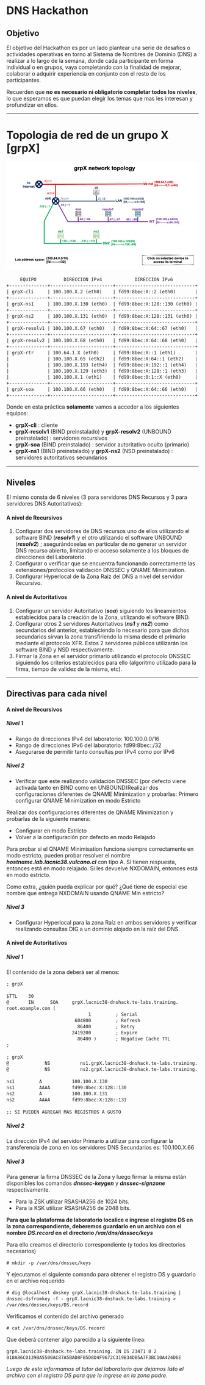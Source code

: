 # DNS Hackathon



## Objetivo

El objetivo del Hackathon es por un lado plantear una serie de desafíos o actividades operativas en torno al Sistema de Nombres de Dominio (DNS) a realizar a lo largo de la semana, donde cada participante en forma individual o en grupos, vaya completando con la finalidad de mejorar, colaborar o adquirir experiencia en conjunto con el resto de los participantes.

Recuerden que **no es necesario ni obligatorio completar todos los niveles**, lo que esperamos es que puedan elegir los temas que mas les interesan y profundizar en ellos.



------



# Topologia de red de un grupo X [grpX]



![ICANN-LAB-NET-topo](./_pics/grp_network_map.jpg)



```
     EQUIPO          DIRECCION IPv4            DIRECCION IPv6
+--------------+-----------------------+-----------------------------+
| grpX-cli     | 100.100.X.2 (eth0)    | fd99:8bec:X::2 (eth0)       |
+--------------+-----------------------+-----------------------------+
| grpX-ns1     | 100.100.X.130 (eth0)  | fd99:8bec:X:128::130 (eth0) |
+--------------+-----------------------+-----------------------------+
| grpX-ns2     | 100.100.X.131 (eth0)  | fd99:8bec:X:128::131 (eth0) |
+--------------+-----------------------+-----------------------------+
| grpX-resolv1 | 100.100.X.67 (eth0)   | fd99:8bec:X:64::67 (eth0)   |
+--------------+-----------------------+-----------------------------+
| grpX-resolv2 | 100.100.X.68 (eth0)   | fd99:8bec:X:64::68 (eth0)   |
+--------------+-----------------------+-----------------------------+
| grpX-rtr     | 100.64.1.X (eth0)     | fd99:8bec:X::1 (eth1)       |
|              | 100.100.X.65 (eth2)   | fd99:8bec:X:64::1 (eth2)    |
|              | 100.100.X.193 (eth4)  | fd99:8bec:X:192::1 (eth4)   |
|              | 100.100.X.129 (eth3)  | fd99:8bec:X:128::1 (eth3)   |
|              | 100.100.X.1 (eth1)    | fd99:8bec:0:1::X (eth0)     |
+--------------+-----------------------+-----------------------------+
| grpX-soa     | 100.100.X.66 (eth0)   | fd99:8bec:X:64::66 (eth0)   |
+--------------+-----------------------+-----------------------------+
```

Donde en esta práctica **solamente** vamos a acceder a los siguientes equipos:

* **grpX-cli** : cliente
* **grpX-resolv1** (BIND preinstalado) y **grpX-resolv2** (UNBOUND preinstalado) : servidores recursivos
* **grpX-soa** (BIND preinstalado) : servidor autoritativo oculto (primario)
* **grpX-ns1** (BIND preinstalado) y **grpX-ns2** (NSD preinstalado) : servidores autoritativos secundarios



---



## Niveles

El mismo consta de 6 niveles (3 para servidores DNS Recursos y 3 para servidores DNS Autoritativos):



#### A nivel de Recursivos

1. Configurar dos servidores de DNS recursos uno de ellos utilizando el software BIND (***resolv1***) y el otro utilizando el software UNBOUND (***resolv2***) ; asegurándoselas en particular de no generar un servidor DNS recurso abierto, limitando el acceso solamente a los bloques de direcciones del Laboratorio.
2. Configurar o verificar que se encuentra funcionando correctamente las extensiones/protocolos validación DNSSEC y QNAME Minimization.
3. Configurar Hyperlocal de la Zona Raíz del DNS a nivel del servidor Recursivo.



#### A nivel de Autoritativos

1. Configurar un servidor Autoritativo (***soa***) siguiendo los lineamientos establecidos para la creación de la Zona, utilizando el software BIND.
2. Configurar otros 2 servidores Autoritativos (***ns1*** y ***ns2***) como secundarios del anterior, estableciendo lo necesario para que dichos secundarios sirvan la zona transfiriendo la misma desde el primario mediante el protocolo XFR. Estos 2 servidores públicos utilizarán los software BIND y NSD respectivamente.
3. Firmar la Zona en el servidor primario utilizando el protocolo DNSSEC siguiendo los criterios establecidos para ello (algoritmo utilizado para la firma, tiempo de validez de la misma, etc).



------



## Directivas para cada nivel



#### A nivel de Recursivos

##### Nivel 1

- Rango de direcciones IPv4 del laboratorio: 100.100.0.0/16
- Rango de direcciones IPv6 del laboratorio: fd99:8bec::/32
- Asegurarse de permitir tanto consultas por IPv4 como por IPv6



##### Nivel 2

- Verificar que este realizando validación DNSSEC (por defecto viene activada tanto en BIND como en UNBOUND)Realizar dos configuraciones diferentes de QNAME Minimization y probarlas:
  Primero configurar QNAME Minimization en modo Estricto



Realizar dos configuraciones diferentes de QNAME Minimization y probarlas de la siguiente manera:

- Configurar en modo Estricto
- Volver a la configuración por defecto en modo Relajado

Para probar si el QNAME Minimisation funciona siempre correctamente en modo estricto, pueden probar resolver el nombre ***hostname.lab.lacnic38.vulcano.cl*** con tipo A. Si tienen respuesta, entonces está en modo relajado. Si les devuelve NXDOMAIN, entonces está en modo estricto.

Como extra, ¿quién pueda explicar por qué? ¿Qué tiene de especial ese nombre que entrega NXDOMAIN usando QNAME Min estricto?



##### Nivel 3

- Configurar Hyperlocal para la zona Raíz en ambos servidores y verificar realizando consultas DIG a un dominio alojado en la raíz del DNS.



#### A nivel de Autoritativos

##### Nivel 1

El contenido de la zona deberá ser al menos:

```
; grpX 

$TTL    30
@       IN      SOA     grpX.lacnic38-dnshack.te-labs.training. root.example.com (                                            
                              1         ; Serial
                         604800         ; Refresh
                          86400         ; Retry
                        2419200         ; Expire
                          86400 )       ; Negative Cache TTL
;

; grpX 
@             NS           ns1.grpX.lacnic38-dnshack.te-labs.training.
@             NS           ns2.grpX.lacnic38-dnshack.te-labs.training.

ns1         A           100.100.X.130
ns1         AAAA        fd99:8bec:X:128::130
ns2         A           100.100.X.131
ns2         AAAA        fd99:8bec:X:128::131

;; SE PUEDEN AGREGAR MAS REGISTROS A GUSTO
```



##### Nivel 2

La dirección IPv4 del servidor Primario a utilizar para configurar la transferencia de zona en los servidores DNS Secundarios es: 100.100.X.66



##### Nivel 3

Para generar la firma DNSSEC de la Zona y luego firmar la misma están disponibles los comandos ***dnssec-keygen*** y ***dnssec-signzone*** respectivamente.

- Para la ZSK utilizar RSASHA256 de 1024 bits.
- Para la KSK utilizar RSASHA256 de 2048 bits.



**Para que la plataforma de laboratorio localice e ingrese el registro DS en la zona correspondiente, deberemos guardarlo en un archivo con el nombre *DS.record* en el directorio */var/dns/dnssec/keys***

Para ello creamos el directorio correspondiente (y todos los directorios necesarios)

```
# mkdir -p /var/dns/dnssec/keys
```

Y ejecutamos el siguiente comando para obtener el registro DS y guardarlo en el archivo requerido

```
# dig @localhost dnskey grpX.lacnic38-dnshack.te-labs.training | dnssec-dsfromkey -f - grpX.lacnic38-dnshack.te-labs.training > /var/dns/dnssec/keys/DS.record
```



Verificamos el contenido del archivo generado

```
# cat /var/dns/dnssec/keys/DS.record
```

Que deberá contener algo parecido a la siguiente línea:

```
grpX.lacnic38-dnshack.te-labs.training. IN DS 23471 8 2 018A86C0139BA5500AC87A5BAD8FB5D8D4F9672C319B34DB5A7F3BC10A424D6E
```

*Luego de esto informamos al tutor del laboratorio que dejamos listo el archivo con el registro DS para que lo ingrese en la zona padre*.

